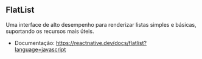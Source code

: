 ## FlatList

Uma interface de alto desempenho para renderizar listas simples e básicas, suportando os recursos mais úteis.

* Documentação: https://reactnative.dev/docs/flatlist?language=javascript

